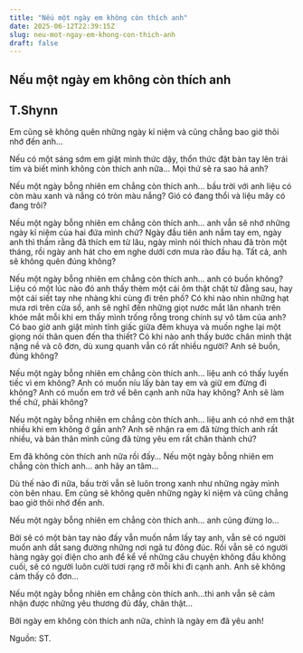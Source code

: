 ```yaml
---
title: "Nếu một ngày em không còn thích anh"
date: 2025-06-12T22:39:15Z
slug: neu-mot-ngay-em-khong-con-thich-anh
draft: false
---
```


## Nếu một ngày em không còn thích anh

## T.Shynn

Em cũng sẽ không quên những ngày kỉ niệm và cũng chẳng bao giờ thôi nhớ đến anh...
 
Nếu có một sáng sớm em giật mình thức dậy, thổn thức đặt bàn tay lên trái tim và biết mình không còn thích anh nữa… Mọi thứ sẽ ra sao hả anh?
 
Nếu một ngày bỗng nhiên em chẳng còn thích anh… bầu trời với anh liệu có còn màu xanh và nắng có tròn màu nắng? Gió có đang thổi và liệu mây có đang trôi?
 
Nếu một ngày bỗng nhiên em chẳng còn thích anh… anh vẫn sẽ nhớ những ngày kỉ niệm của hai đứa mình chứ? Ngày đầu tiên anh nắm tay em, ngày anh thì thầm rằng đã thích em từ lâu, ngày mình nói thích nhau đã tròn một tháng, rồi ngày anh hát cho em nghe dưới cơn mưa rào đầu hạ. Tất cả, anh sẽ không quên đúng không?
 
Nếu một ngày bỗng nhiên em chẳng còn thích anh… anh có buồn không? Liệu có một lúc nào đó anh thấy thèm một cái ôm thật chặt từ đằng sau, hay một cái siết tay nhẹ nhàng khi cùng đi trên phố? Có khi nào nhìn những hạt mưa rơi trên cửa sổ, anh sẽ nghĩ đến những giọt nước mắt lăn nhanh trên khóe mắt mỗi khi em thấy mình trống rỗng trong chính sự vô tâm của anh? Có bao giờ anh giật mình tỉnh giấc giữa đêm khuya và muốn nghe lại một giọng nói thân quen đến tha thiết? Có khi nào anh thấy bước chân mình thật nặng nề và cô đơn, dù xung quanh vẫn có rất nhiều người? Anh sẽ buồn, đúng không?
 
Nếu một ngày bỗng nhiên em chẳng còn thích anh… liệu anh có thấy luyến tiếc vì em không? Anh có muốn níu lấy bàn tay em và giữ em đừng đi không? Anh có muốn em trở về bên cạnh anh nữa hay không? Anh sẽ làm thế chứ, phải không?
 
Nếu một ngày bỗng nhiên em chẳng còn thích anh… liệu anh có nhớ em thật nhiều khi em không ở gần anh? Anh sẽ nhận ra em đã từng thích anh rất nhiều, và bản thân mình cũng đã từng yêu em rất chân thành chứ?
 
Em đã không còn thích anh nữa rồi đấy…
Nếu một ngày bỗng nhiên em chẳng còn thích anh… anh hãy an tâm…
 
Dù thế nào đi nữa, bầu trời vẫn sẽ luôn trong xanh như những ngày mình còn bên nhau. Em cũng sẽ không quên những ngày kỉ niệm và cũng chẳng bao giờ thôi nhớ đến anh.
 
Nếu một ngày bỗng nhiên em chẳng còn thích anh… anh cũng đừng lo…
 
Bởi sẽ có một bàn tay nào đấy vẫn muốn nắm lấy tay anh, vẫn sẽ có người muốn anh dắt sang đường những nơi ngã tư đông đúc. Rồi vẫn sẽ có người hàng ngày gọi điện cho anh để kể về những câu chuyện không đầu không cuối, sẽ có người luôn cười tươi rạng rỡ mỗi khi đi cạnh anh. Anh sẽ không cảm thấy cô đơn…
 
Nếu một ngày bỗng nhiên em chẳng còn thích anh…thì anh vẫn sẽ cảm nhận được những yêu thương đủ đầy, chân thật…
 
Bởi ngày em không còn thích anh nữa, chính là ngày em đã yêu anh!
 
 
 
 
Nguồn: ST.